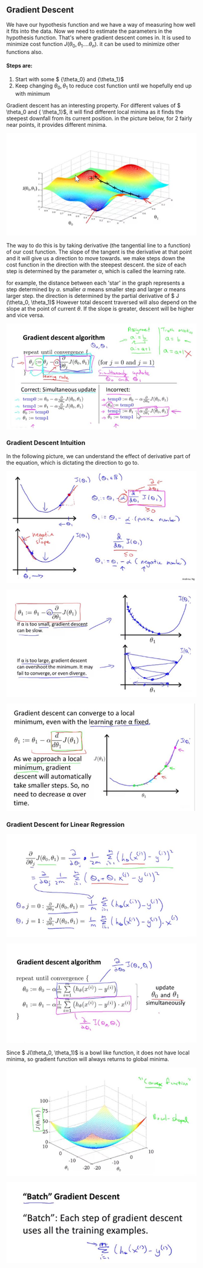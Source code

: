 ## Gradient Descent

We have our hypothesis function and we have a way of measuring how well it fits into the data. Now we need to estimate the parameters in the hypothesis function. That's where gradient descent comes in. It is used to minimize cost function $J(\theta_0, \theta_1 .... \theta_n)$. it can be used to minimize other functions also.

#### Steps are:
1. Start with some $ {\theta_0} and {\theta_1}$
2. Keep changing $\theta_0, \theta_1$ to reduce cost function until we hopefully end up with minimum

Gradient descent has an interesting property. For different values of $ \theta_0 and { \theta_1}$, it will find different local minima as it finds the steepest downfall from its current position. in the picture below, for 2 fairly near points, it provides different minima.

![000017](images/2020-10-08-000017.jpg)

The way to do this is by taking derivative (the tangential line to a function) of our cost function. The slope of the tangent is the derivative at that point and it will give us a direction to move towards. we make steps down the cost function in the direction with the steepest descent. the size of each step is determined by the parameter $\alpha$, which is called the learning rate. 

for example, the distance between each 'star' in the graph represents a step determined by $\alpha$. smaller $\alpha$ means smaller step and larger $\alpha$ means larger step. the direction is determined by the partial derivative of $ J (\theta_0, \theta_1)$
However total descent traversed will also depend on the slope at the point of current $\theta$. If the slope is greater, descent will be higher and vice versa.

![000018](images/2020-10-08-000018.jpg)

### Gradient Descent Intuition

In the following picture, we can understand the effect of derivative part of the equation, which is dictating the direction to go to.

![000019](images/2020-10-08-000019.jpg)

![000020](images/2020-10-08-000020.jpg)

![000021](images/2020-10-08-000021.jpg)

### Gradient Descent for Linear Regression

![000022](images/2020-10-08-000022.jpg)

![000023](images/2020-10-08-000023.jpg)

Since $ J(\theta_0, \theta_1)$ is a bowl like function, it does not have local minima, so gradient function will always returns to global minima.

![000024](images/2020-10-08-000024.jpg)

![000025](images/2020-10-08-000025.jpg)